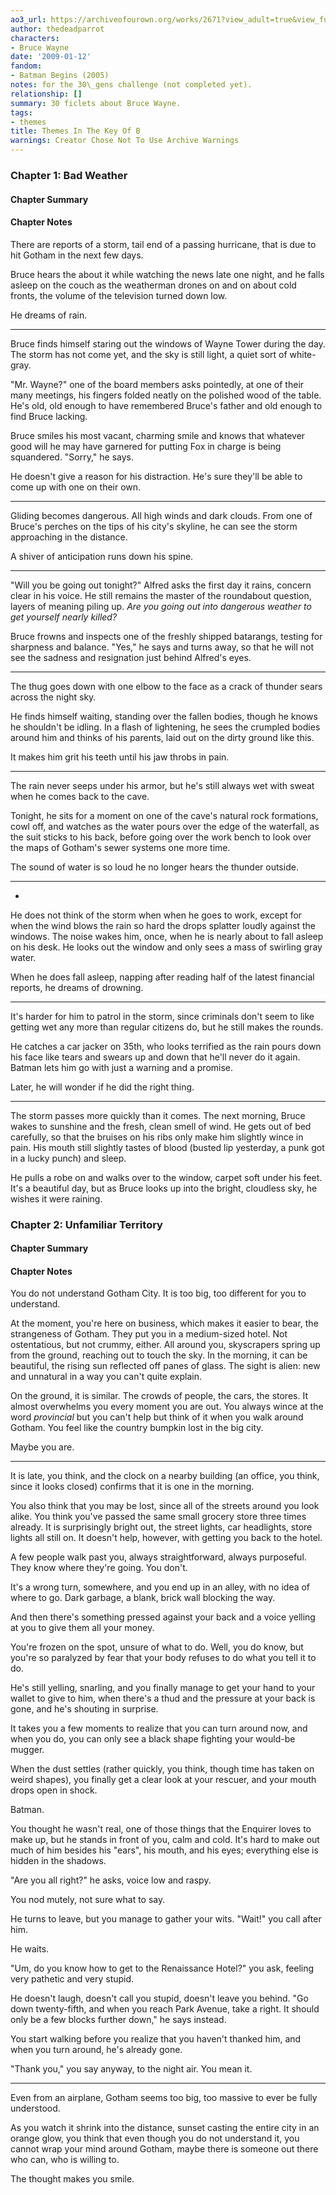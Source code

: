 ```yaml
---
ao3_url: https://archiveofourown.org/works/2671?view_adult=true&view_full_work=true
author: thedeadparrot
characters:
- Bruce Wayne
date: '2009-01-12'
fandom:
- Batman Begins (2005)
notes: for the 30\_gens challenge (not completed yet).
relationship: []
summary: 30 ficlets about Bruce Wayne.
tags:
- themes
title: Themes In The Key Of B
warnings: Creator Chose Not To Use Archive Warnings
---
```


### Chapter 1: Bad Weather


#### Chapter Summary



#### Chapter Notes



There are reports of a storm, tail end of a passing hurricane, that is due to hit Gotham in the next few days.

Bruce hears the about it while watching the news late one night, and he falls asleep on the couch as the weatherman drones on and on about cold fronts, the volume of the television turned down low.

He dreams of rain.



---

Bruce finds himself staring out the windows of Wayne Tower during the day. The storm has not come yet, and the sky is still light, a quiet sort of white-gray.

"Mr. Wayne?" one of the board members asks pointedly, at one of their many meetings, his fingers folded neatly on the polished wood of the table. He's old, old enough to have remembered Bruce's father and old enough to find Bruce lacking.

Bruce smiles his most vacant, charming smile and knows that whatever good will he may have garnered for putting Fox in charge is being squandered. "Sorry," he says.

He doesn't give a reason for his distraction. He's sure they'll be able to come up with one on their own.



---

Gliding becomes dangerous. All high winds and dark clouds. From one of Bruce's perches on the tips of his city's skyline, he can see the storm approaching in the distance.

A shiver of anticipation runs down his spine.



---

"Will you be going out tonight?" Alfred asks the first day it rains, concern clear in his voice. He still remains the master of the roundabout question, layers of meaning piling up. *Are you going out into dangerous weather to get yourself nearly killed?*

Bruce frowns and inspects one of the freshly shipped batarangs, testing for sharpness and balance. "Yes," he says and turns away, so that he will not see the sadness and resignation just behind Alfred's eyes.



---

The thug goes down with one elbow to the face as a crack of thunder sears across the night sky.

He finds himself waiting, standing over the fallen bodies, though he knows he shouldn't be idling. In a flash of lightening, he sees the crumpled bodies around him and thinks of his parents, laid out on the dirty ground like this.

It makes him grit his teeth until his jaw throbs in pain.



---

The rain never seeps under his armor, but he's still always wet with sweat when he comes back to the cave.

Tonight, he sits for a moment on one of the cave's natural rock formations, cowl off, and watches as the water pours over the edge of the waterfall, as the suit sticks to his back, before going over the work bench to look over the maps of Gotham's sewer systems one more time.

The sound of water is so loud he no longer hears the thunder outside.



---

-

He does not think of the storm when when he goes to work, except for when the wind blows the rain so hard the drops splatter loudly against the windows. The noise wakes him, once, when he is nearly about to fall asleep on his desk. He looks out the window and only sees a mass of swirling gray water.

When he does fall asleep, napping after reading half of the latest financial reports, he dreams of drowning.



---

It's harder for him to patrol in the storm, since criminals don't seem to like getting wet any more than regular citizens do, but he still makes the rounds.

He catches a car jacker on 35th, who looks terrified as the rain pours down his face like tears and swears up and down that he'll never do it again. Batman lets him go with just a warning and a promise.

Later, he will wonder if he did the right thing.



---

The storm passes more quickly than it comes. The next morning, Bruce wakes to sunshine and the fresh, clean smell of wind. He gets out of bed carefully, so that the bruises on his ribs only make him slightly wince in pain. His mouth still slightly tastes of blood (busted lip yesterday, a punk got in a lucky punch) and sleep.

He pulls a robe on and walks over to the window, carpet soft under his feet. It's a beautiful day, but as Bruce looks up into the bright, cloudless sky, he wishes it were raining.


### Chapter 2: Unfamiliar Territory


#### Chapter Summary



#### Chapter Notes



You do not understand Gotham City. It is too big, too different for you to understand.

At the moment, you're here on business, which makes it easier to bear, the strangeness of Gotham. They put you in a medium-sized hotel. Not ostentatious, but not crummy, either. All around you, skyscrapers spring up from the ground, reaching out to touch the sky. In the morning, it can be beautiful, the rising sun reflected off panes of glass. The sight is alien: new and unnatural in a way you can't quite explain.

On the ground, it is similar. The crowds of people, the cars, the stores. It almost overwhelms you every moment you are out. You always wince at the word *provincial* but you can't help but think of it when you walk around Gotham. You feel like the country bumpkin lost in the big city.

Maybe you are.



---

It is late, you think, and the clock on a nearby building (an office, you think, since it looks closed) confirms that it is one in the morning.

You also think that you may be lost, since all of the streets around you look alike. You think you've passed the same small grocery store three times already. It is surprisingly bright out, the street lights, car headlights, store lights all still on. It doesn't help, however, with getting you back to the hotel.

A few people walk past you, always straightforward, always purposeful. They know where they're going. You don't.

It's a wrong turn, somewhere, and you end up in an alley, with no idea of where to go. Dark garbage, a blank, brick wall blocking the way.

And then there's something pressed against your back and a voice yelling at you to give them all your money.

You're frozen on the spot, unsure of what to do. Well, you do know, but you're so paralyzed by fear that your body refuses to do what you tell it to do.

He's still yelling, snarling, and you finally manage to get your hand to your wallet to give to him, when there's a thud and the pressure at your back is gone, and he's shouting in surprise.

It takes you a few moments to realize that you can turn around now, and when you do, you can only see a black shape fighting your would-be mugger.

When the dust settles (rather quickly, you think, though time has taken on weird shapes), you finally get a clear look at your rescuer, and your mouth drops open in shock.

Batman.

You thought he wasn't real, one of those things that the Enquirer loves to make up, but he stands in front of you, calm and cold. It's hard to make out much of him besides his "ears", his mouth, and his eyes; everything else is hidden in the shadows.

"Are you all right?" he asks, voice low and raspy.

You nod mutely, not sure what to say.

He turns to leave, but you manage to gather your wits. "Wait!" you call after him.

He waits.

"Um, do you know how to get to the Renaissance Hotel?" you ask, feeling very pathetic and very stupid.

He doesn't laugh, doesn't call you stupid, doesn't leave you behind. "Go down twenty-fifth, and when you reach Park Avenue, take a right. It should only be a few blocks further down," he says instead.

You start walking before you realize that you haven't thanked him, and when you turn around, he's already gone.

"Thank you," you say anyway, to the night air. You mean it.



---

Even from an airplane, Gotham seems too big, too massive to ever be fully understood.

As you watch it shrink into the distance, sunset casting the entire city in an orange glow, you think that even though you do not understand it, you cannot wrap your mind around Gotham, maybe there is someone out there who can, who is willing to.

The thought makes you smile.

